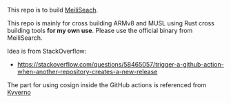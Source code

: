 This repo is to build [MeiliSeach](https://github.com/meilisearch/MeiliSearch/releases).

This repo is mainly for cross building ARMv8 and MUSL using Rust cross building tools **for my own use**.
Please use the official binary from MeiliSearch.

Idea is from StackOverflow:
- https://stackoverflow.com/questions/58465057/trigger-a-github-action-when-another-repository-creates-a-new-release

The part for using cosign inside the GitHub actions is referenced from [Kyverno](https://github.com/kyverno/kyverno)
